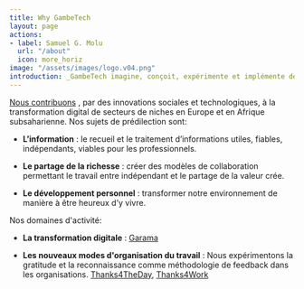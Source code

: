 ```yaml
---
title: Why GambeTech
layout: page
actions:
- label: Samuel G. Molu
  url: "/about"
  icon: more_horiz
image: "/assets/images/logo.v04.png"
introduction: _GambeTech imagine, conçoit, expérimente et implémente des innovations technologiques en Europe et en Afrique subsaharienne._
---
```


[Nous contribuons]( /about  "A propos") , par des innovations sociales et technologiques, à la transformation digital de secteurs de niches en Europe et en Afrique subsaharienne. Nos sujets de prédilection sont:

* __L’information__ : le recueil et le traitement d’informations utiles, fiables, indépendants, viables pour les professionnels.

* __Le partage de la richesse__ : créer des modèles de collaboration permettant le travail entre indépendant et le partage de la valeur crée.

* __Le développement personnel__ :  transformer notre environnement de manière à être heureux d’y vivre.

Nos domaines d'activité:

* __La transformation digitale__ : [Garama](https://www.garama.ch "Garama")

* __Les nouveaux modes d'organisation du travail__ : Nous expérimentons la gratitude et la reconnaissance comme méthodologie de feedback dans les organisations. [Thanks4TheDay]( #  "NS Bridge"), [Thanks4Work]( # "NS Bridge")

